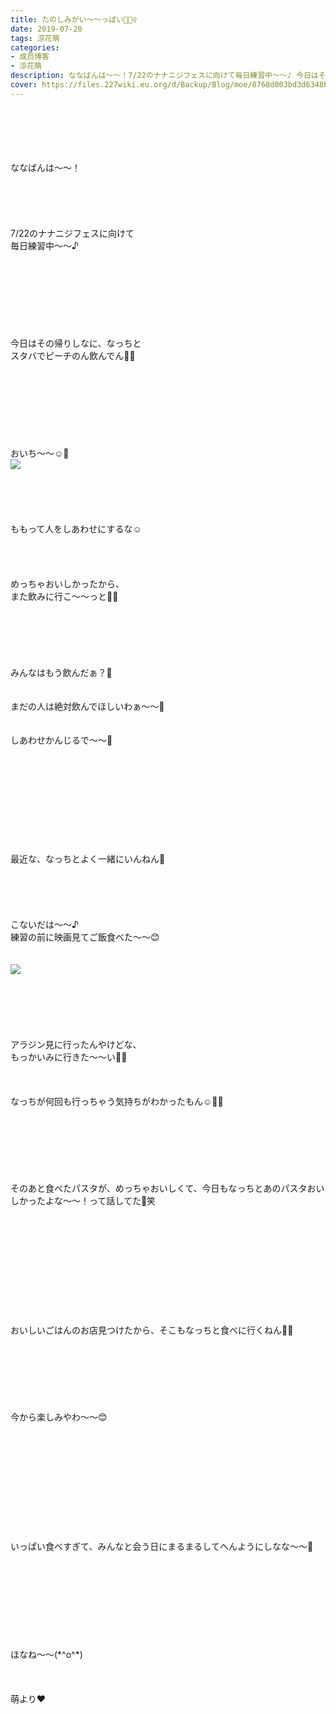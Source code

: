 ```yaml
---
title: たのしみがい〜〜っぱい🧚🏻‍♀️
date: 2019-07-20
tags: 涼花萌
categories: 
- 成员博客
- 涼花萌
description: ななばんは〜〜！7/22のナナニジフェスに向けて毎日練習中〜〜♪ 今日はその帰りしなに、なっちとスタバでピーチのん飲んでん🍑🍑おいち〜〜☺️🍑...
cover: https://files.227wiki.eu.org/d/Backup/Blog/moe/8768d003bd3d6348b93440adae2f5.jpg 
---
```

<div class="blog_detail__main">
<br/>
<br/>
<br/>
<br/>
<br/>
ななばんは〜〜！<br/>
<br/>
<br/>
<br/>
<br/>
<br/>
7/22のナナニジフェスに向けて<br/>
毎日練習中〜〜♪<br/>
<br/>
<br/>
<br/>
<br/>
<br/>
<br/>
<br/>
<br/>
今日はその帰りしなに、なっちと<br/>
スタバでピーチのん飲んでん🍑🍑<br/>
<br/>
<br/>
<br/>
<br/>
<br/>
<br/>
<br/>
<br/>
おいち〜〜☺️🍑<br/>
<img src="https://files.227wiki.eu.org/d/Backup/Blog/moe/8768d003bd3d6348b93440adae2f5.jpg"><br/>
<br/>
<br/>
<br/>
<br/>
<br/>
ももって人をしあわせにするな☺️<br/>
<br/>
<br/>
<br/>
<br/>
めっちゃおいしかったから、<br/>
また飲みに行こ〜〜っと🤤🍑<br/>
<br/>
<br/>
<br/>
<br/>
<br/>
<br/>
みんなはもう飲んだぁ？🍑<br/>
<br/>
<br/>
まだの人は絶対飲んでほしいわぁ〜〜🤤<br/>
<br/>
<br/>
しあわせかんじるで〜〜🥰<br/>
<br/>
<br/>
<br/>
<br/>
<br/>
<br/>
<br/>
<br/>
<br/>
<br/>
最近な、なっちとよく一緒にいんねん💓<br/>
<br/>
<br/>
<br/>
<br/>
<br/>
こないだは〜〜♪<br/>
練習の前に映画見てご飯食べた〜〜😊 <br/>
<br/>
<br/>
<img src="https://files.227wiki.eu.org/d/Backup/Blog/moe/8768d003bd3d6348b93440adae2f5-01.jpg"><br/>
<br/>
<br/>
<br/>
<br/>
<br/>
<br/>
アラジン見に行ったんやけどな、<br/>
もっかいみに行きた〜〜い🧞‍♂️<br/>
<br/>
<br/>
<br/>
なっちが何回も行っちゃう気持ちがわかったもん☺️💓💓<br/>
<br/>
<br/>
<br/>
<br/>
<br/>
<br/>
<br/>
そのあと食べたパスタが、めっちゃおいしくて、今日もなっちとあのパスタおいしかったよな〜〜！って話してた🍝笑<br/>
<br/>
<br/>
<br/>
<br/>
<br/>
<br/>
<br/>
<br/>
<br/>
<br/>
<br/>
おいしいごはんのお店見つけたから、そこもなっちと食べに行くねん🤤💓<br/>
<br/>
<br/>
<br/>
<br/>
<br/>
<br/>
<br/>
今から楽しみやわ〜〜😊<br/>
<br/>
<br/>
<br/>
<br/>
<br/>
<br/>
<br/>
<br/>
<br/>
<br/>
<br/>
いっぱい食べすぎて、みんなと会う日にまるまるしてへんようにしなな〜〜🙈<br/>
<br/>
<br/>
<br/>
<br/>
<br/>
<br/>
<br/>
<br/>
<br/>
ほなね〜〜(*^o^*)<br/>
<br/>
<br/>
<br/>
萌より❤︎
<!--twitter-->

<!--//twitter-->
</img></img></div>